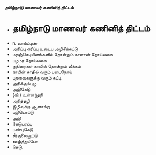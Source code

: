 **தமிழ்நாடு மாணவர் கணினித் திட்டம்**
- # தமிழ்நாடு மாணவர் கணினித் திட்டம்
- n. வாய்ப்புண்
- அரிப்பு எரிப்பு உடைய அழிசீக்கட்டு
- மரஞ்செடியினங்களில் தோன்றும் காளான் நோய்வகை
- பழமர நோய்வகை
- குதிரைகள் காலில் தோன்றும் வீக்கம்
- நாயின் காதில் வரும் படைநோய்
- பறவைகளுக்கு வரும் கட்டி
- அரிக்கும்புழு
- அழிகேடு
- (வி.) உள்ளந்தரி
- அரித்தழி
- இழிவுக்கு ஆளாக்கு
- பழியொட்டு
- அழி
- கேடுபரப்பு
- பண்புகெடு
- சீர்குலைவூட்டு
- ஊழ்த்துப்போ
- கெடு.


